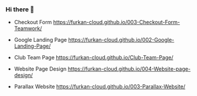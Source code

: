 ### Hi there 👋

- Checkout Form
https://furkan-cloud.github.io/003-Checkout-Form-Teamwork/

- Google Landing Page
https://furkan-cloud.github.io/002-Google-Landing-Page/

- Club Team Page
https://furkan-cloud.github.io/Club-Team-Page/

- Website Page Design
https://furkan-cloud.github.io/004-Website-page-design/

- Parallax Website
https://furkan-cloud.github.io/003-Parallax-Website/

<!--
**furkan-cloud/furkan-cloud** is a ✨ _special_ ✨ repository because its `README.md` (this file) appears on your GitHub profile.

Here are some ideas to get you started:

- 🔭 I’m currently working on ...
- 🌱 I’m currently learning ...
- 👯 I’m looking to collaborate on ...
- 🤔 I’m looking for help with ...
- 💬 Ask me about ...
- 📫 How to reach me: ...
- 😄 Pronouns: ...
- ⚡ Fun fact: ...
-->
